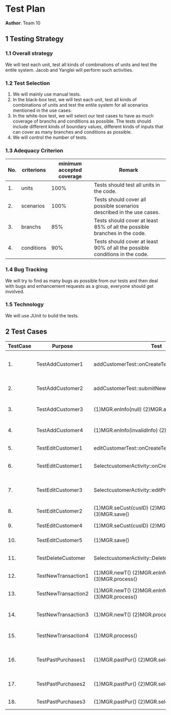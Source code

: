 # Test Plan

**Author**: Team 10

## 1 Testing Strategy

### 1.1 Overall strategy

We will test each unit, test all kinds of combinations of units and test the entile system.
Jacob and Yanglei will perform such activities.

### 1.2 Test Selection

1. We will mainly use manual tests.
2. In the black-box test, we will test each unit, test all kinds of combinations of units and test the entile system for all scenarios mentioned in the use cases.
3. In the white-box test, we will select our test cases to have as much coverage of branchs and conditions as possible. The tests should include different kinds of boundary values, different kinds of inputs that can cover as many branches and conditions as possible.
4. We will control the number of tests.


### 1.3 Adequacy Criterion

  No.   | criterions          | minimum accepted coverage    | Remark                                 
--------| --------------------|------------------------------|------------------------------------------------
1.      | units               | 100%                         | Tests should test all units in the code.
2.      | scenarios           | 100%                         | Tests should cover all possible scenarios described in the use cases.
3.      | branchs             | 85%                          | Tests should cover at least 85% of all the possible branches in the code.
4.      | conditions          | 90%                          | Tests should cover at least 90% of all the possible conditions in the code.


### 1.4 Bug Tracking

We will try to find as many bugs as possible from our tests and then deal with bugs and enhancement requests as a group, everyone should get involved.

### 1.5 Technology

We will use JUnit to build the tests.

## 2 Test Cases

TestCase| Purpose             | Test                                                   |ExpectedResult                      |ActualResult             
--------| --------------------|--------------------------------------------------------|------------------------------------|------------
1.      | TestAddCustomer1    | addCustomerTest::onCreateTest                          | display a new screen that people can enter information| same as expected   
2.      | TestAddCustomer2    | addCustomerTest::submitNewCustomerPressedTest          | add a new customer to the data base | same as expected    
3.      | TestAddCustomer3    | (1)MGR.enInfo(null) (2)MGR.add()                       | WARNING:No information entered!                
4.      | TestAddCustomer4    | (1)MGR.enInfo(invalidInfo) (2)MGR.add()                | WARNING:Invalid customer information!
5.      | TestEditCustomer1   | editCustomerTest::onCreateTest0X;                      | update customer information| same as expected 
6.      | TestEditCustomer1   | SelectcustomerActivity::onCreateTest0X;                | display all customers's information| same as expected 
7.      | TestEditCustomer3   | SelectcustomerActivity::editPressedTest0X;             | display a new screen that people can enter new information| same as expected 
8.      | TestEditCustomer2   | (1)MGR.seCust(cusID) (2)MGR.edit(null) (3)MGR.save()   | WARNING:Nothing changed!
9.      | TestEditCustomer4   | (1)MGR.seCust(cusID) (2)MGR.save()                     | WARNING:Nothing changed!
10.     | TestEditCustomer5   | (1)MGR.save()                                          | WARNING:Nothing changed!
11.     | TestDeleteCustomer  | SelectcustomerActivity::DeletePressedTest              | delete the selected customer's information| same as expected 
12.     | TestNewTransaction1 | (1)MGR.newT() (2)MGR.enInfo(info) (3)MGR.process()     | System creates a new transaction
13.     | TestNewTransaction2 | (1)MGR.newT() (2)MGR.enInfo(null) (3)MGR.process()     | WARNING:Invalid transaction information!
14.     | TestNewTransaction3 | (1)MGR.newT() (2)MGR.process()                         | WARNING:Please enter transaction information!
15.     | TestNewTransaction4 | (1)MGR.process()                                       | WARNING:Please first open a new transaction!
16.     | TestPastPurchases1  | (1)MGR.pastPur() (2)MGR.select(cusID)                  | system show a list of all past purchases of that custID
17.     | TestPastPurchases2  | (1)MGR.pastPur() (2)MGR.select(null)                   | WARNING:No customer is selected!
18.     | TestPastPurchases3  | (1)MGR.pastPur() (2)MGR.select(wrongID)                | WARNING:Selected customer not exist!
